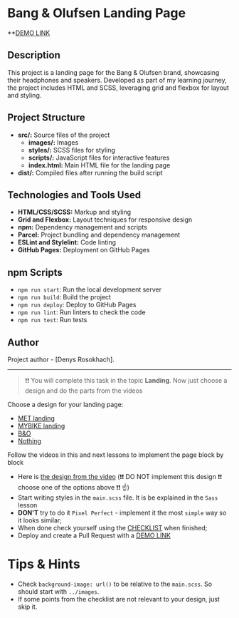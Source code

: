 # Bang & Olufsen Landing Page
**[DEMO LINK](https://denzzlle171.github.io/layout_landing-page/)

## Description

This project is a landing page for the Bang & Olufsen brand, showcasing their headphones and speakers. Developed as part of my learning journey, the project includes HTML and SCSS, leveraging grid and flexbox for layout and styling.

## Project Structure

- **src/:** Source files of the project
  - **images/:** Images
  - **styles/:** SCSS files for styling
  - **scripts/:** JavaScript files for interactive features
  - **index.html:** Main HTML file for the landing page
- **dist/:** Compiled files after running the build script

## Technologies and Tools Used

- **HTML/CSS/SCSS:** Markup and styling
- **Grid and Flexbox:** Layout techniques for responsive design
- **npm:** Dependency management and scripts
- **Parcel:** Project bundling and dependency management
- **ESLint and Stylelint:** Code linting
- **GitHub Pages:** Deployment on GitHub Pages

## npm Scripts

- `npm run start`: Run the local development server
- `npm run build`: Build the project
- `npm run deploy`: Deploy to GitHub Pages
- `npm run lint`: Run linters to check the code
- `npm run test`: Run tests

## Author

Project author - [Denys Rosokhach].

-----









> ❗❗ You will complete this task in the topic **Landing**.
> Now just choose a design and do the parts from the videos

Choose a design for your landing page:
- [MET landing](https://www.figma.com/file/lSR1m42L9YwzQwzzxKwHpw/THE-MET)
- [MYBIKE landing](https://www.figma.com/file/NZQAIydtHo5QkINyGLHNcq/BIKE-New-Version?node-id=0%3A1)
- [B&O](https://www.figma.com/file/DtkQmQ797hk0nI4KfMi2Uq/BOSE-New-Version?type=design&node-id=6817-212&t=ZTV6Gl8NzaWkJ4FK-0)
- [Nothing](https://www.figma.com/file/DtkQmQ797hk0nI4KfMi2Uq/BOSE-New-Version?type=design&node-id=6802-139&t=L7eKz5YKLN0m5WxR-0)

Follow the videos in this and next lessons to implement the page block by block
- Here is [the design from the video](https://www.figma.com/file/DtkQmQ797hk0nI4KfMi2Uq/BOSE-New-Version?type=design&node-id=6703-88&t=L7eKz5YKLN0m5WxR-0) (❗❗ DO NOT implement this design ❗❗ choose one of the options above ❗❗ ☝️)
- Start writing styles in the `main.scss` file. It is be explained in the `Sass` lesson
- **DON'T** try to do it `Pixel Perfect` - implement it the most `simple` way so it looks similar;
- When done check yourself using the [CHECKLIST](./checklist.md) when finished;
- Deploy and create a Pull Request with a [DEMO LINK](https://denzzlle171.github.io/layout_landing-page/)

# Tips & Hints
- Check `background-image: url()` to be relative to the `main.scss`. So should start with `../images`.
- If some points from the checklist are not relevant to your design, just skip it.
